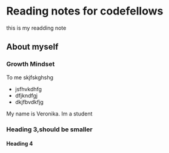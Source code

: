 # Reading notes for codefellows
this is my readding note
## About myself

### Growth Mindset
 To me skjfskghshg
 - jsfhvkdhfg
 - dfjkndfgj
 - dkjfbvdkfjg




My name is Veronika. Im a student
### Heading 3,should be smaller
#### Heading 4
